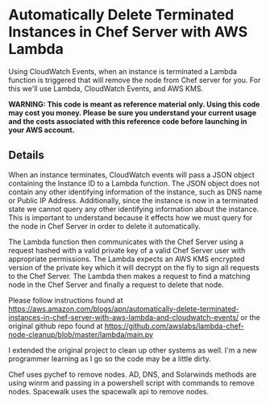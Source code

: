 # Automatically Delete Terminated Instances in Chef Server with AWS Lambda
Using CloudWatch Events, when an instance is terminated a Lambda function is triggered that will remove the node from Chef server for you.  For this we'll use Lambda, CloudWatch Events, and AWS KMS.

**WARNING:  This code is meant as reference material only.  Using this code may cost you money.  Please be sure you understand your current usage and the costs associated with this reference code before launching in your AWS account.**

## Details
When an instance terminates, CloudWatch events will pass a JSON object containing the Instance ID to a Lambda function.  The JSON object does not contain any other identifying information of the instance, such as DNS name or Public IP Address.  Additionally, since the instance is now in a terminated state we cannot query any other identifying information about the instance.  This is important to understand because it effects how we must query for the node in Chef Server in order to delete it automatically.

The Lambda function then communicates with the Chef Server using a request hashed with a valid private key of a valid Chef Server user with appropriate permissions.  The Lambda expects an AWS KMS encrypted version of the private key which it will decrypt on the fly to sign all requests to the Chef Server.  The Lambda then makes a request to find a matching node in the Chef Server and finally a request to delete that node.

Please follow instructions found at https://aws.amazon.com/blogs/apn/automatically-delete-terminated-instances-in-chef-server-with-aws-lambda-and-cloudwatch-events/
or the original github repo found at https://github.com/awslabs/lambda-chef-node-cleanup/blob/master/lambda/main.py

I extended the original project to clean up other systems as well. I'm a new programmer learning as I go so the code may be a little dirty.

Chef uses pychef to remove nodes.
AD, DNS, and Solarwinds methods are using winrm and passing in a powershell script with commands to remove nodes.
Spacewalk uses the spacewalk api to remove nodes.
